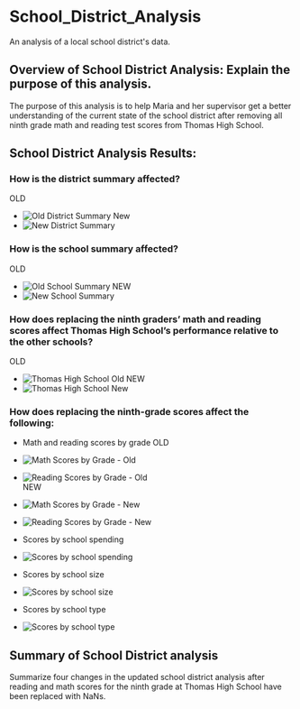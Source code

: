 # School_District_Analysis

An analysis of a local school district's data.

## Overview of School District Analysis: Explain the purpose of this analysis.
 The purpose of this analysis is to help Maria and her supervisor get a better understanding of the current state of the school district after removing all ninth grade math and reading test scores from Thomas High School.

## School District Analysis Results: 

### How is the district summary affected?
OLD  
- ![Old District Summary](https://github.com/boborodono/School_District_Analysis/blob/main/Resources/Images/Old_District_Summary.PNG)
New  
- ![New District Summary](https://github.com/boborodono/School_District_Analysis/blob/main/Resources/Images/New_District_Summary.PNG)

### How is the school summary affected?
OLD  
- ![Old School Summary](https://github.com/boborodono/School_District_Analysis/blob/main/Resources/Images/Old_School_Summary.PNG)
NEW  
- ![New School Summary](https://github.com/boborodono/School_District_Analysis/blob/main/Resources/Images/New_School_Summary.PNG)

### How does replacing the ninth graders’ math and reading scores affect Thomas High School’s performance relative to the other schools?
OLD  
- ![Thomas High School Old](https://github.com/boborodono/School_District_Analysis/blob/main/Resources/Images/Old_Top_Schools.PNG)
NEW  
- ![Thomas High School New](https://github.com/boborodono/School_District_Analysis/blob/main/Resources/Images/New_Top_Schools.PNG)

### How does replacing the ninth-grade scores affect the following:
- Math and reading scores by grade
OLD  
- ![Math Scores by Grade - Old](https://github.com/boborodono/School_District_Analysis/blob/main/Resources/Images/THS_math_scores_old.PNG)  
- ![Reading Scores by Grade - Old](https://github.com/boborodono/School_District_Analysis/blob/main/Resources/Images/THS_math_scores_new.PNG)  
NEW  
- ![Math Scores by Grade -  New](https://github.com/boborodono/School_District_Analysis/blob/main/Resources/Images/THS_reading_scores_new.PNG)

- ![Reading Scores by Grade -  New](https://github.com/boborodono/School_District_Analysis/blob/main/Resources/Images/THS_reading_scores_old.PNG)  

- Scores by school spending  
- ![Scores by school spending](https://github.com/boborodono/School_District_Analysis/blob/main/Resources/Images/School_spending_summary'.PNG)  

- Scores by school size  
- ![Scores by school size](https://github.com/boborodono/School_District_Analysis/blob/main/Resources/Images/School_size_summary'.PNG)  


- Scores by school type  
- ![Scores by school type](https://github.com/boborodono/School_District_Analysis/blob/main/Resources/Images/School_scores_type.PNG)  

## Summary of School District analysis

Summarize four changes in the updated school district analysis after reading and math scores for the ninth grade at Thomas High School have been replaced with NaNs.
